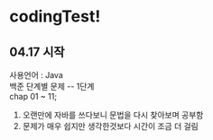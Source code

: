 # codingTest!

## 04.17 시작

사용언어 : Java   
백준 단계별 문제 -- 1단계   
chap 01 ~ 11;
1. 오랜만에 자바를 쓰다보니 문법을 다시 찾아보며 공부함
2. 문제가 매우 쉽지만 생각한것보다 시간이 조금 더 걸림
